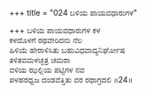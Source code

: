 +++
title = "024 ಬಳಿಯ ಪಾಯವಧಾರುಗಳ"

+++
ಬಳಿಯ ಪಾಯವಧಾರುಗಳ ಕಳ  
ಕಳದೊಳಗೆ ರಥವೇರಿದನು ನೆಲ   
ಹಿಳಿಯೆ ಹೇರಾಳಿಸಿತು ಬಹುವಿಧವಾದ್ಯನಿರ್ಘೋಷ  
ತಳಿತವಮಳಚ್ಛತ್ರ ಚಮರಾ  
ವಳಿಯ ಝಲ್ಲಿಯ ಪಟ್ಟಿಗಳ ನವ  
ಪಳಹರಧ್ವಜ ದಂಡವೆತ್ತಿತು ವರ ರಥಾಗ್ರದಲಿ      ॥24॥